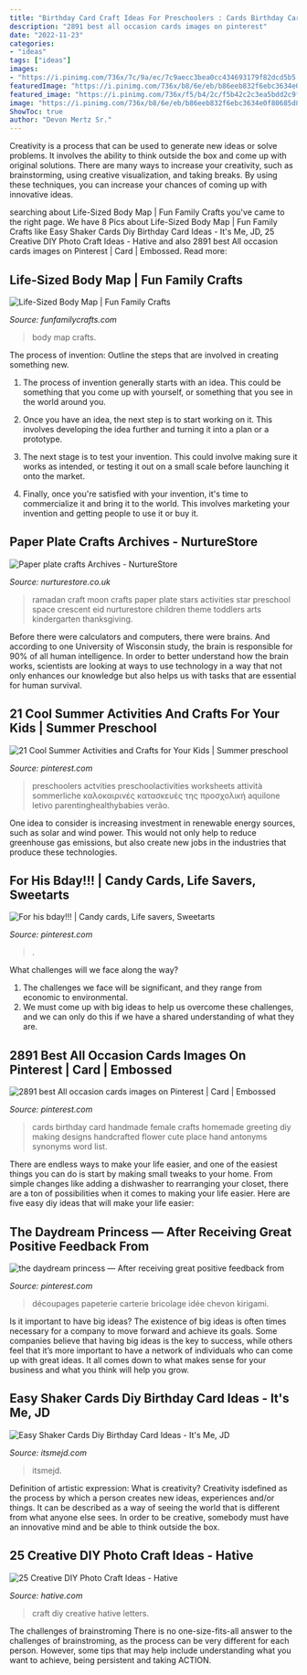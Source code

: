 ```yaml
---
title: "Birthday Card Craft Ideas For Preschoolers : Cards Birthday Card Handmade Female Crafts Homemade Greeting Diy Making Designs Handcrafted Flower Cute Place Hand Antonyms Synonyms Word List"
description: "2891 best all occasion cards images on pinterest"
date: "2022-11-23"
categories:
- "ideas"
tags: ["ideas"]
images:
- "https://i.pinimg.com/736x/7c/9a/ec/7c9aecc3bea0cc434693179f82dcd5b5.jpg"
featuredImage: "https://i.pinimg.com/736x/b8/6e/eb/b86eeb832f6ebc3634e0f80685d82d8d.jpg"
featured_image: "https://i.pinimg.com/736x/f5/b4/2c/f5b42c2c3ea5bdd2c9f5a3e267abb5f9.jpg"
image: "https://i.pinimg.com/736x/b8/6e/eb/b86eeb832f6ebc3634e0f80685d82d8d.jpg"
ShowToc: true
author: "Devon Mertz Sr."
---
```



Creativity is a process that can be used to generate new ideas or solve problems. It involves the ability to think outside the box and come up with original solutions. There are many ways to increase your creativity, such as brainstorming, using creative visualization, and taking breaks. By using these techniques, you can increase your chances of coming up with innovative ideas.

	

		
searching about Life-Sized Body Map | Fun Family Crafts you've came to the right page. We have 8 Pics about Life-Sized Body Map | Fun Family Crafts like Easy Shaker Cards Diy Birthday Card Ideas - It&#039;s Me, JD, 25 Creative DIY Photo Craft Ideas - Hative and also 2891 best All occasion cards images on Pinterest | Card | Embossed. Read more:
		
    
## Life-Sized Body Map | Fun Family Crafts

<img loading=lazy src="https://funfamilycrafts.com/wp-content/uploads/2013/08/IMG_2149.jpg" onerror="this.onerror=null;this.src='https://tse4.mm.bing.net/th?id=OIP.gTmHu1WGy-Ftx72yM1BPcQHaLG&amp;pid=15.1';" alt="Life-Sized Body Map | Fun Family Crafts">

_Source: funfamilycrafts.com_

>body map crafts. 

	

The process of invention: Outline the steps that are involved in creating something new.
1. The process of invention generally starts with an idea. This could be something that you come up with yourself, or something that you see in the world around you.
2. Once you have an idea, the next step is to start working on it. This involves developing the idea further and turning it into a plan or a prototype.

3. The next stage is to test your invention. This could involve making sure it works as intended, or testing it out on a small scale before launching it onto the market.

4. Finally, once you're satisfied with your invention, it's time to commercialize it and bring it to the world. This involves marketing your invention and getting people to use it or buy it.

    
## Paper Plate Crafts Archives - NurtureStore

<img loading=lazy src="https://nurturestore.co.uk/wp-content/uploads/2014/06/Ramadan-craft-cresent-moon-stars.jpg" onerror="this.onerror=null;this.src='https://tse4.mm.bing.net/th?id=OIP.wCBkMdwLsrQNBHos1QENbwHaLG&amp;pid=15.1';" alt="Paper plate crafts Archives - NurtureStore">

_Source: nurturestore.co.uk_

>ramadan craft moon crafts paper plate stars activities star preschool space crescent eid nurturestore children theme toddlers arts kindergarten thanksgiving. 

	

Before there were calculators and computers, there were brains. And according to one University of Wisconsin study, the brain is responsible for 90% of all human intelligence. In order to better understand how the brain works, scientists are looking at ways to use technology in a way that not only enhances our knowledge but also helps us with tasks that are essential for human survival.

    
## 21 Cool Summer Activities And Crafts For Your Kids | Summer Preschool

<img loading=lazy src="https://i.pinimg.com/736x/b8/6e/eb/b86eeb832f6ebc3634e0f80685d82d8d.jpg" onerror="this.onerror=null;this.src='https://tse1.mm.bing.net/th?id=OIP.hx8J84_U8Z0I8vS-k8ewawHaJ4&amp;pid=15.1';" alt="21 Cool Summer Activities and Crafts for Your Kids | Summer preschool">

_Source: pinterest.com_

>preschoolers actvities preschoolactivities worksheets attività sommerliche καλοκαιρινές κατασκευές της προσχολική aquilone letivo parentinghealthybabies verão. 

	

One idea to consider is increasing investment in renewable energy sources, such as solar and wind power. This would not only help to reduce greenhouse gas emissions, but also create new jobs in the industries that produce these technologies.

    
## For His Bday!!! | Candy Cards, Life Savers, Sweetarts

<img loading=lazy src="https://i.pinimg.com/736x/f5/b4/2c/f5b42c2c3ea5bdd2c9f5a3e267abb5f9.jpg" onerror="this.onerror=null;this.src='https://tse3.mm.bing.net/th?id=OIP.7KqMOu8M261XBNe16YrZgAHaJ3&amp;pid=15.1';" alt="For his bday!!! | Candy cards, Life savers, Sweetarts">

_Source: pinterest.com_

>. 

	

What challenges will we face along the way?
1. The challenges we face will be significant, and they range from economic to environmental. 
2. We must come up with big ideas to help us overcome these challenges, and we can only do this if we have a shared understanding of what they are.

    
## 2891 Best All Occasion Cards Images On Pinterest | Card | Embossed

<img loading=lazy src="https://i.pinimg.com/736x/ae/cf/f4/aecff4d8f4fd208687fbedc4c0e9469a.jpg" onerror="this.onerror=null;this.src='https://tse4.mm.bing.net/th?id=OIP.ETtjOruMBe-RqjdVf00cQgHaLH&amp;pid=15.1';" alt="2891 best All occasion cards images on Pinterest | Card | Embossed">

_Source: pinterest.com_

>cards birthday card handmade female crafts homemade greeting diy making designs handcrafted flower cute place hand antonyms synonyms word list. 

	

There are endless ways to make your life easier, and one of the easiest things you can do is start by making small tweaks to your home. From simple changes like adding a dishwasher to rearranging your closet, there are a ton of possibilities when it comes to making your life easier. Here are five easy diy ideas that will make your life easier: 

    
## The Daydream Princess — After Receiving Great Positive Feedback From

<img loading=lazy src="https://i.pinimg.com/736x/7c/9a/ec/7c9aecc3bea0cc434693179f82dcd5b5.jpg" onerror="this.onerror=null;this.src='https://tse1.mm.bing.net/th?id=OIP.7GLEk99zv7cJGm4UobQLAgHaKX&amp;pid=15.1';" alt="the daydream princess — After receiving great positive feedback from">

_Source: pinterest.com_

>découpages papeterie carterie bricolage idée chevon kirigami. 

	

Is it important to have big ideas?
The existence of big ideas is often times necessary for a company to move forward and achieve its goals. Some companies believe that having big ideas is the key to success, while others feel that it’s more important to have a network of individuals who can come up with great ideas. It all comes down to what makes sense for your business and what you think will help you grow.

    
## Easy Shaker Cards Diy Birthday Card Ideas - It&#039;s Me, JD

<img loading=lazy src="https://itsmejd.com/wp-content/uploads/2020/04/Easy-Shaker-Cards-Diy-Birthday-Card-Ideas-597x1024.png" onerror="this.onerror=null;this.src='https://tse2.mm.bing.net/th?id=OIP.909Aby-w-zxL5x38qF3daQHaMt&amp;pid=15.1';" alt="Easy Shaker Cards Diy Birthday Card Ideas - It&#039;s Me, JD">

_Source: itsmejd.com_

>itsmejd. 

	

Definition of artistic expression: What is creativity?
Creativity isdefined as the process by which a person creates new ideas, experiences and/or things. It can be described as a way of seeing the world that is different from what anyone else sees. In order to be creative, somebody must have an innovative mind and be able to think outside the box.

    
## 25 Creative DIY Photo Craft Ideas - Hative

<img loading=lazy src="https://hative.com/wp-content/uploads/2014/11/diy-photo-craft-ideas/16-diy-photo-craft-ideas.jpg" onerror="this.onerror=null;this.src='https://tse2.mm.bing.net/th?id=OIP.IXDMYgTFNAs-CFRM31eETwHaJ3&amp;pid=15.1';" alt="25 Creative DIY Photo Craft Ideas - Hative">

_Source: hative.com_

>craft diy creative hative letters. 

	

The challenges of brainstroming
There is no one-size-fits-all answer to the challenges of brainstroming, as the process can be very different for each person. However, some tips that may help include understanding what you want to achieve, being persistent and taking ACTION.

